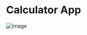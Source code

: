 # Calculator App

![image](https://github.com/user-attachments/assets/69164001-eacf-4fd0-b6db-b2f4562b0b98)
